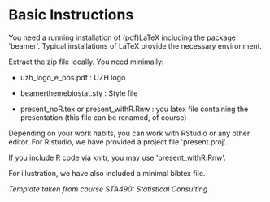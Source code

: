 # Basic Instructions

You need a running installation of (pdf)LaTeX including the package 'beamer'. Typical installations of LaTeX provide the necessary environment.

Extract the zip file locally. You need minimally:

* uzh_logo_e_pos.pdf :     UZH logo
 
* beamerthemebiostat.sty : Style file

* present_noR.tex or present_withR.Rnw : you latex file containing the presentation
    (this file can be renamed, of course)


Depending on your work habits, you can work with RStudio or any other editor. For R studio, we have provided a project file 'present.proj'.


If you include R code via knitr, you may use 'present_withR.Rnw'.

For illustration, we have also included a minimal bibtex file.

*Template taken from course STA490: Statistical Consulting*
